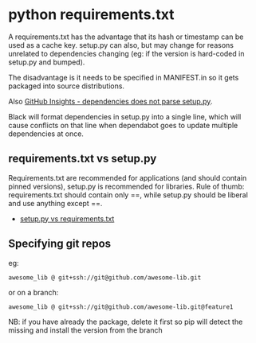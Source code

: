 # python requirements.txt

A requirements.txt has the advantage that its hash or timestamp can be used as a cache key. setup.py can also, but may change for reasons unrelated to dependencies changing (eg: if the version is hard-coded in setup.py and bumped).

The disadvantage is it needs to be specified in MANIFEST.in so it gets packaged into source distributions.

Also [GitHub Insights - dependencies does not parse setup.py](https://github.com/isaacs/github/issues/1846).

Black will format dependencies in setup.py into a single line, which will cause conflicts on that line when dependabot goes to update multiple dependencies at once.

## requirements.txt vs setup.py

Requirements.txt are recommended for applications (and should contain pinned versions), setup.py is recommended for libraries. Rule of thumb: requirements.txt should contain only ==, while setup.py should be liberal and use anything except ==.

- [setup.py vs requirements.txt](https://caremad.io/posts/2013/07/setup-vs-requirement/)

## Specifying git repos

eg:

```
awesome_lib @ git+ssh://git@github.com/awesome-lib.git
```

or on a branch:

```
awesome_lib @ git+ssh://git@github.com/awesome-lib.git@feature1
```

NB: if you have already the package, delete it first so pip will detect the missing and install the version from the branch
